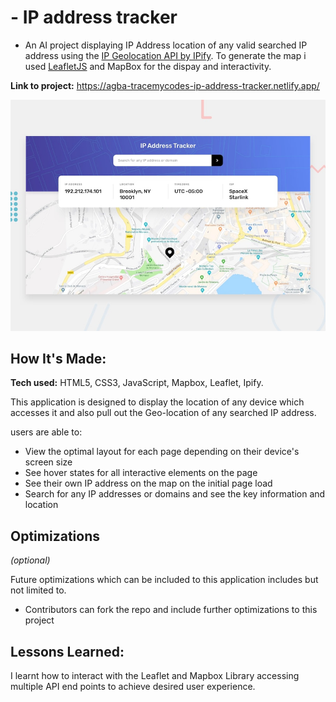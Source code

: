 # - IP address tracker

- An AI project displaying IP Address location of any valid searched IP address using the [IP Geolocation API by IPify](https://geo.ipify.org/). To generate the map i used [LeafletJS](https://leafletjs.com/) and MapBox for the dispay and interactivity.

**Link to project:** https://agba-tracemycodes-ip-address-tracker.netlify.app/

![Design preview for the IP address tracker](./design/desktop-preview.jpg)

## How It's Made:

**Tech used:** HTML5, CSS3, JavaScript, Mapbox, Leaflet, Ipify.

This application is designed to display the location of any device which accesses it and also pull out the Geo-location of any searched IP address.

users are able to:

- View the optimal layout for each page depending on their device's screen size
- See hover states for all interactive elements on the page
- See their own IP address on the map on the initial page load
- Search for any IP addresses or domains and see the key information and location

## Optimizations

_(optional)_

Future optimizations which can be included to this application includes but not limited to.

- Contributors can fork the repo and include further optimizations to this project

## Lessons Learned:

I learnt how to interact with the Leaflet and Mapbox Library accessing multiple API end points to achieve desired user experience.
